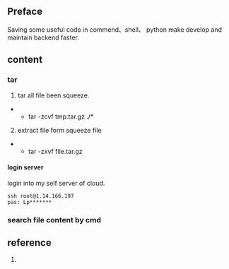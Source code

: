 ## Preface 

Saving some useful code in  commend、shell、 python  make develop and maintain backend  faster.



## content 

### tar
1.   tar all file been squeeze.
- + tar -zcvf tmp.tar.gz ./*
2.  extract file form squeeze file
- + tar -zxvf file.tar.gz


#### login server 
login into my self server  of cloud.
```shell 
ssh root@1.14.166.197
pas: Lp*******
```
###  search file content by cmd


## reference
1.